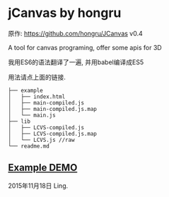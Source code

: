 # jCanvas by hongru

原作: https://github.com/hongru/JCanvas v0.4

A tool for canvas programing, offer some apis for 3D

我用ES6的语法翻译了一遍, 并用babel编译成ES5

用法请点上面的链接. 

``` 
├── example
│   ├── index.html
│   ├── main-compiled.js
│   ├── main-compiled.js.map
│   └── main.js
├── lib
│   ├── LCVS-compiled.js
│   ├── LCVS-compiled.js.map
│   └── LCVS.js //raw
└── readme.md
```

## [Example DEMO](http://api.zeroling.com/JCanvas/example/)

2015年11月18日 Ling.